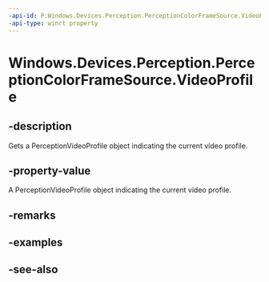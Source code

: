 ----api-id: P:Windows.Devices.Perception.PerceptionColorFrameSource.VideoProfile
-api-type: winrt property
---<!-- Property syntaxpublic Windows.Devices.Perception.PerceptionVideoProfile VideoProfile { get; }--># Windows.Devices.Perception.PerceptionColorFrameSource.VideoProfile## -descriptionGets a PerceptionVideoProfile object indicating the current video profile.## -property-valueA PerceptionVideoProfile object indicating the current video profile.## -remarks## -examples## -see-also